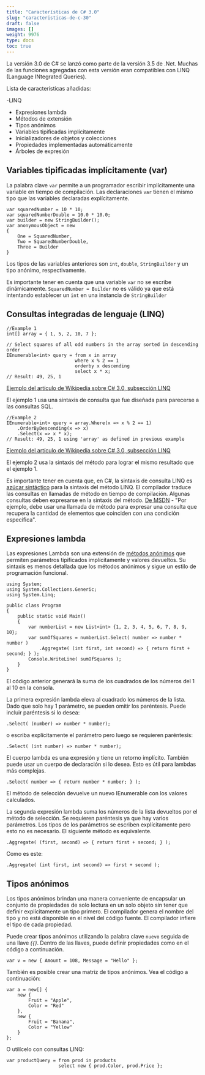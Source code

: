 ```yaml
---
title: "Características de C# 3.0"
slug: "caracteristicas-de-c-30"
draft: false
images: []
weight: 9976
type: docs
toc: true
---
```


La versión 3.0 de C# se lanzó como parte de la versión 3.5 de .Net. Muchas de las funciones agregadas con esta versión eran compatibles con LINQ (Language INtegrated Queries).

Lista de características añadidas:

-LINQ
- Expresiones lambda
- Métodos de extensión
- Tipos anónimos
- Variables tipificadas implícitamente
- Inicializadores de objetos y colecciones
- Propiedades implementadas automáticamente
- Árboles de expresión

## Variables tipificadas implícitamente (var)
La palabra clave `var` permite a un programador escribir implícitamente una variable en tiempo de compilación. Las declaraciones `var` tienen el mismo tipo que las variables declaradas explícitamente.

    var squaredNumber = 10 * 10;
    var squaredNumberDouble = 10.0 * 10.0;
    var builder = new StringBuilder();
    var anonymousObject = new
    { 
        One = SquaredNumber,
        Two = SquaredNumberDouble,
        Three = Builder
    }

Los tipos de las variables anteriores son `int`, `double`, `StringBuilder` y un tipo anónimo, respectivamente.

Es importante tener en cuenta que una variable `var` no se escribe dinámicamente. `SquaredNumber = Builder` no es válido ya que está intentando establecer un `int` en una instancia de `StringBuilder`

## Consultas integradas de lenguaje (LINQ)
    //Example 1
    int[] array = { 1, 5, 2, 10, 7 };

    // Select squares of all odd numbers in the array sorted in descending order
    IEnumerable<int> query = from x in array
                             where x % 2 == 1
                             orderby x descending
                             select x * x;
    // Result: 49, 25, 1
[Ejemplo del artículo de Wikipedia sobre C# 3.0, subsección LINQ][1]

El ejemplo 1 usa una sintaxis de consulta que fue diseñada para parecerse a las consultas SQL.

    //Example 2
    IEnumerable<int> query = array.Where(x => x % 2 == 1)
        .OrderByDescending(x => x)
        .Select(x => x * x);
    // Result: 49, 25, 1 using 'array' as defined in previous example
[Ejemplo del artículo de Wikipedia sobre C# 3.0, subsección LINQ][1]

El ejemplo 2 usa la sintaxis del método para lograr el mismo resultado que el ejemplo 1.

Es importante tener en cuenta que, en C#, la sintaxis de consulta LINQ es [azúcar sintáctico][2] para la sintaxis del método LINQ. El compilador traduce las consultas en llamadas de método en tiempo de compilación. Algunas consultas deben expresarse en la sintaxis del método. [De MSDN][3] - "Por ejemplo, debe usar una llamada de método para expresar una consulta que recupera la cantidad de elementos que coinciden con una condición específica".


[1]: https://en.wikipedia.org/wiki/C_Sharp_3.0#LINQ_.28language-integrated_query.29
[2]: https://en.wikipedia.org/wiki/Syntactic_sugar
[3]: https://msdn.microsoft.com/en-us/library/bb397947.aspx

## Expresiones lambda
Las expresiones Lambda son una extensión de [métodos anónimos][1] que permiten parámetros tipificados implícitamente y valores devueltos. Su sintaxis es menos detallada que los métodos anónimos y sigue un estilo de programación funcional.

    using System;
    using System.Collections.Generic;
    using System.Linq;
                        
    public class Program
    {
        public static void Main()
        {
            var numberList = new List<int> {1, 2, 3, 4, 5, 6, 7, 8, 9, 10};
            var sumOfSquares = numberList.Select( number => number * number )
                .Aggregate( (int first, int second) => { return first + second; } );
            Console.WriteLine( sumOfSquares );
        }
    }

El código anterior generará la suma de los cuadrados de los números del 1 al 10 en la consola.

La primera expresión lambda eleva al cuadrado los números de la lista. Dado que solo hay 1 parámetro, se pueden omitir los paréntesis. Puede incluir paréntesis si lo desea:

    .Select( (number) => number * number);

o escriba explícitamente el parámetro pero luego se requieren paréntesis:

    .Select( (int number) => number * number);

El cuerpo lambda es una expresión y tiene un retorno implícito. También puede usar un cuerpo de declaración si lo desea. Esto es útil para lambdas más complejas.

    .Select( number => { return number * number; } );

El método de selección devuelve un nuevo IEnumerable<int> con los valores calculados.

La segunda expresión lambda suma los números de la lista devueltos por el método de selección. Se requieren paréntesis ya que hay varios parámetros. Los tipos de los parámetros se escriben explícitamente pero esto no es necesario. El siguiente método es equivalente.

    .Aggregate( (first, second) => { return first + second; } );

Como es este:

    .Aggregate( (int first, int second) => first + second );

[1]: https://www.wikiod.com/es/docs/c%23/60/methods/9338/anonymous-method#t=201608051345408629175

## Tipos anónimos
Los tipos anónimos brindan una manera conveniente de encapsular un conjunto de propiedades de solo lectura en un solo objeto sin tener que definir explícitamente un tipo primero. El compilador genera el nombre del tipo y no está disponible en el nivel del código fuente. El compilador infiere el tipo de cada propiedad.

Puede crear tipos anónimos utilizando la palabra clave `nuevo` seguida de una llave _(`{`)_. Dentro de las llaves, puede definir propiedades como en el código a continuación.

    var v = new { Amount = 108, Message = "Hello" };

También es posible crear una matriz de tipos anónimos. Vea el código a continuación:

    var a = new[] { 
        new { 
            Fruit = "Apple", 
            Color = "Red" 
        },
        new {
            Fruit = "Banana",
            Color = "Yellow"
        }
    };

O utilícelo con consultas LINQ:

    var productQuery = from prod in products
                       select new { prod.Color, prod.Price };

